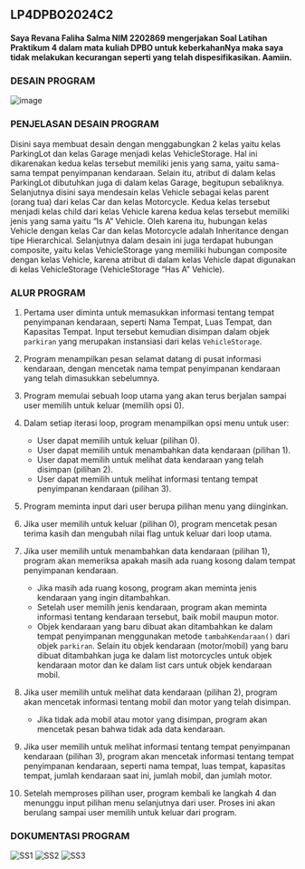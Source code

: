 ## LP4DPBO2024C2

#### Saya Revana Faliha Salma NIM 2202869 mengerjakan Soal Latihan Praktikum 4 dalam mata kuliah DPBO untuk keberkahanNya maka saya tidak melakukan kecurangan seperti yang telah dispesifikasikan. Aamiin.

### DESAIN PROGRAM
![image](https://github.com/rerevana/LP4DPBO2024C2/assets/113984261/5894fcbd-da9a-4757-b5a8-ab1829f0e8d2)

### PENJELASAN DESAIN PROGRAM
Disini saya membuat desain dengan menggabungkan 2 kelas yaitu kelas ParkingLot dan kelas Garage menjadi kelas VehicleStorage. Hal ini dikarenakan kedua kelas tersebut memiliki jenis yang sama, yaitu sama-sama tempat penyimpanan kendaraan. Selain itu, atribut di dalam kelas ParkingLot dibutuhkan juga di dalam kelas Garage, begitupun sebaliknya. Selanjutnya disini saya mendesain kelas Vehicle sebagai kelas parent (orang tua) dari kelas Car dan kelas Motorcycle. Kedua kelas tersebut menjadi kelas child dari kelas Vehicle karena kedua kelas tersebut memiliki jenis yang sama yaitu “Is A” Vehicle. Oleh karena itu, hubungan kelas Vehicle dengan kelas Car dan kelas Motorcycle adalah Inheritance dengan tipe Hierarchical. Selanjutnya dalam desain ini juga terdapat hubungan composite, yaitu kelas VehicleStorage yang memiliki hubungan composite dengan kelas Vehicle, karena atribut di dalam kelas Vehicle dapat digunakan di kelas VehicleStorage (VehicleStorage “Has A” Vehicle).

### ALUR PROGRAM
1. Pertama user diminta untuk memasukkan informasi tentang tempat penyimpanan kendaraan, seperti Nama Tempat, Luas Tempat, dan Kapasitas Tempat. Input tersebut kemudian disimpan dalam objek `parkiran` yang merupakan instansiasi dari kelas `VehicleStorage`.

2. Program menampilkan pesan selamat datang di pusat informasi kendaraan, dengan mencetak nama tempat penyimpanan kendaraan yang telah dimasukkan sebelumnya.

3. Program memulai sebuah loop utama yang akan terus berjalan sampai user memilih untuk keluar (memilih opsi 0).

4. Dalam setiap iterasi loop, program menampilkan opsi menu untuk user:
   - User dapat memilih untuk keluar (pilihan 0).
   - User dapat memilih untuk menambahkan data kendaraan (pilihan 1).
   - User dapat memilih untuk melihat data kendaraan yang telah disimpan (pilihan 2).
   - User dapat memilih untuk melihat informasi tentang tempat penyimpanan kendaraan (pilihan 3).

5. Program meminta input dari user berupa pilihan menu yang diinginkan.

6. Jika user memilih untuk keluar (pilihan 0), program mencetak pesan terima kasih dan mengubah nilai flag untuk keluar dari loop utama.

7. Jika user memilih untuk menambahkan data kendaraan (pilihan 1), program akan memeriksa apakah masih ada ruang kosong dalam tempat penyimpanan kendaraan.
   - Jika masih ada ruang kosong, program akan meminta jenis kendaraan yang ingin ditambahkan.
   - Setelah user memilih jenis kendaraan, program akan meminta informasi tentang kendaraan tersebut, baik mobil maupun motor.
   - Objek kendaraan yang baru dibuat akan ditambahkan ke dalam tempat penyimpanan menggunakan metode `tambahKendaraan()` dari objek `parkiran`. Selain itu objek kendaraan (motor/mobil) yang baru dibuat ditambahkan juga ke dalam list motorcycles untuk objek kendaraan motor dan ke dalam list cars untuk objek kendaraan mobil.

8. Jika user memilih untuk melihat data kendaraan (pilihan 2), program akan mencetak informasi tentang mobil dan motor yang telah disimpan.
   - Jika tidak ada mobil atau motor yang disimpan, program akan mencetak pesan bahwa tidak ada data kendaraan.

9. Jika user memilih untuk melihat informasi tentang tempat penyimpanan kendaraan (pilihan 3), program akan mencetak informasi tentang tempat penyimpanan kendaraan, seperti nama tempat, luas tempat, kapasitas tempat, jumlah kendaraan saat ini, jumlah mobil, dan jumlah motor.

10. Setelah memproses pilihan user, program kembali ke langkah 4 dan menunggu input pilihan menu selanjutnya dari user. Proses ini akan berulang sampai user memilih untuk keluar dari program.

### DOKUMENTASI PROGRAM
![SS1](https://github.com/rerevana/LP4DPBO2024C2/assets/113984261/c35d598c-492e-4503-acaa-434ef2e4824a)
![SS2](https://github.com/rerevana/LP4DPBO2024C2/assets/113984261/6492ed95-e913-4e5c-8658-f5db6482d7f6)
![SS3](https://github.com/rerevana/LP4DPBO2024C2/assets/113984261/fb47db32-2708-4de8-a221-8ffa67f3d85c)
